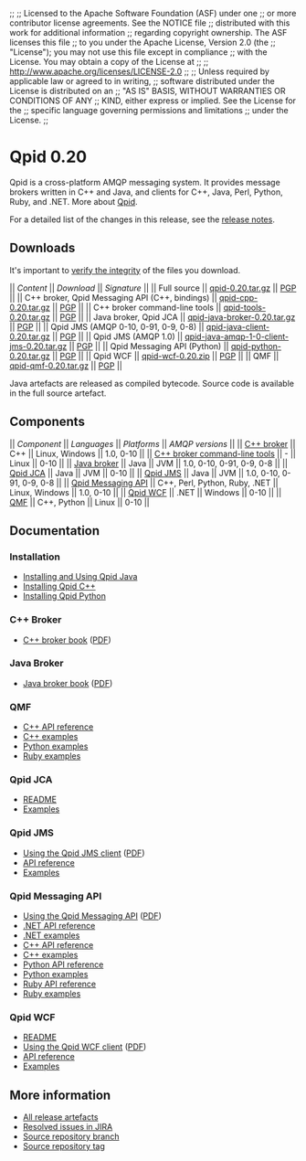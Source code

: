 ;;
;; Licensed to the Apache Software Foundation (ASF) under one
;; or more contributor license agreements.  See the NOTICE file
;; distributed with this work for additional information
;; regarding copyright ownership.  The ASF licenses this file
;; to you under the Apache License, Version 2.0 (the
;; "License"); you may not use this file except in compliance
;; with the License.  You may obtain a copy of the License at
;; 
;;   http://www.apache.org/licenses/LICENSE-2.0
;; 
;; Unless required by applicable law or agreed to in writing,
;; software distributed under the License is distributed on an
;; "AS IS" BASIS, WITHOUT WARRANTIES OR CONDITIONS OF ANY
;; KIND, either express or implied.  See the License for the
;; specific language governing permissions and limitations
;; under the License.
;;

# Qpid 0.20

Qpid is a cross-platform AMQP messaging system.  It provides message
brokers written in C++ and Java, and clients for C++, Java, Perl,
Python, Ruby, and .NET.  More about [Qpid](@site-url@/index.html).

For a detailed list of the changes in this release, see the [release
notes](release-notes.html).

## Downloads

It's important to [verify the
integrity](@site-url@/download.html#verify-what-you-download) of the
files you download.

  || *Content* || *Download* || *Signature* ||
  || Full source || [qpid-0.20.tar.gz](http://www.apache.org/dist/qpid/0.20/qpid-0.20.tar.gz) || [PGP](http://www.apache.org/dist/qpid/0.20/qpid-0.20.tar.gz.asc) ||
  || C++ broker, Qpid Messaging API (C++, bindings) || [qpid-cpp-0.20.tar.gz](http://www.apache.org/dist/qpid/0.20/qpid-cpp-0.20.tar.gz) || [PGP](http://www.apache.org/dist/qpid/0.20/qpid-cpp-0.20.tar.gz.asc) ||
  || C++ broker command-line tools || [qpid-tools-0.20.tar.gz](http://www.apache.org/dist/qpid/0.20/qpid-tools-0.20.tar.gz) || [PGP](http://www.apache.org/dist/qpid/0.20/qpid-tools-0.20.tar.gz.asc) ||
  || Java broker, Qpid JCA || [qpid-java-broker-0.20.tar.gz](http://www.apache.org/dist/qpid/0.20/qpid-java-broker-0.20.tar.gz) || [PGP](http://www.apache.org/dist/qpid/0.20/qpid-java-broker-0.20.tar.gz.asc) ||
  || Qpid JMS (AMQP 0-10, 0-91, 0-9, 0-8) || [qpid-java-client-0.20.tar.gz](http://www.apache.org/dist/qpid/0.20/qpid-java-client-0.20.tar.gz) || [PGP](http://www.apache.org/dist/qpid/0.20/qpid-java-client-0.20.tar.gz.asc) ||
  || Qpid JMS (AMQP 1.0) || [qpid-java-amqp-1-0-client-jms-0.20.tar.gz](http://www.apache.org/dist/qpid/0.20/qpid-java-amqp-1-0-client-jms-0.20.tar.gz) || [PGP](http://www.apache.org/dist/qpid/0.20/qpid-java-amqp-1-0-client-jms-0.20.tar.gz.asc) ||
  || Qpid Messaging API (Python) || [qpid-python-0.20.tar.gz](http://www.apache.org/dist/qpid/0.20/qpid-python-0.20.tar.gz) || [PGP](http://www.apache.org/dist/qpid/0.20/qpid-python-0.20.tar.gz.asc) ||
  || Qpid WCF || [qpid-wcf-0.20.zip](http://www.apache.org/dist/qpid/0.20/qpid-wcf-0.20.zip) || [PGP](http://www.apache.org/dist/qpid/0.20/qpid-wcf-0.20.zip.asc) ||
  || QMF || [qpid-qmf-0.20.tar.gz](http://www.apache.org/dist/qpid/0.20/qpid-qmf-0.20.tar.gz) || [PGP](http://www.apache.org/dist/qpid/0.20/qpid-qmf-0.20.tar.gz.asc) ||

Java artefacts are released as compiled bytecode.  Source code is
available in the full source artefact.

## Components

  || *Component* || *Languages* || *Platforms* || *AMQP versions* ||
  || [C++ broker](@site-url@/components/cpp-broker/index.html) || C++ || Linux, Windows || 1.0, 0-10 ||
  || [C++ broker command-line tools](@site-url@/components/cpp-broker-tools/index.html) || - || Linux || 0-10 ||
  || [Java broker](@site-url@/components/java-broker/index.html) || Java || JVM || 1.0, 0-10, 0-91, 0-9, 0-8 ||
  || [Qpid JCA](@site-url@/components/qpid-jca/index.html) || Java || JVM || 0-10 ||
  || [Qpid JMS](@site-url@/components/qpid-jms/index.html) || Java || JVM || 1.0, 0-10, 0-91, 0-9, 0-8 ||
  || [Qpid Messaging API](@site-url@/components/messaging-api/index.html) || C++, Perl, Python, Ruby, .NET || Linux, Windows || 1.0, 0-10 ||
  || [Qpid WCF](@site-url@/components/qpid-wcf/index.html) || .NET || Windows || 0-10 ||
  || [QMF](@site-url@/components/qmf/index.html) || C++, Python || Linux || 0-10 ||

## Documentation

<div class="three-column" markdown="1">

### Installation

 - [Installing and Using Qpid Java](https://cwiki.apache.org/qpid/getting-started-guide.html)
 - [Installing Qpid C++](http://svn.apache.org/repos/asf/qpid/tags/0.20/qpid/cpp/INSTALL)
 - [Installing Qpid Python](http://svn.apache.org/repos/asf/qpid/tags/0.20/qpid/python/README.txt)

### C++ Broker

 - [C++ broker book](cpp-broker/book/index.html) ([PDF](cpp-broker/cpp-broker-book.pdf))

### Java Broker

 - [Java broker book](java-broker/book/index.html) ([PDF](java-broker/java-broker-book.pdf))

### QMF
 
 - [C++ API reference](qmf/cpp/api/index.html)
 - [C++ examples](qmf/cpp/examples/index.html)
 - [Python examples](qmf/python/examples/index.html)
 - [Ruby examples](qmf/ruby/examples/index.html)

### Qpid JCA

 - [README](http://svn.apache.org/repos/asf/qpid/tags/0.20/qpid/java/jca/README.txt)
 - [Examples](http://svn.apache.org/repos/asf/qpid/tags/0.20/qpid/java/jca/example/)

### Qpid JMS

 - [Using the Qpid JMS client](programming/book/index.html#QpidJMS) ([PDF](programming/programming-book.pdf))
 - [API reference](http://docs.oracle.com/javaee/1.4/api/javax/jms/package-summary.html)
 - [Examples](qpid-jms/examples/index.html)

### Qpid Messaging API

 - [Using the Qpid Messaging API](programming/book/index.html) ([PDF](programming/programming-book.pdf))
 - [.NET API reference](messaging-api/dotnet/api/index.html)
 - [.NET examples](messaging-api/dotnet/examples/index.html)
 - [C++ API reference](messaging-api/cpp/api/index.html)
 - [C++ examples](messaging-api/cpp/examples/index.html)
 - [Python API reference](messaging-api/python/api/index.html)
 - [Python examples](messaging-api/python/examples/index.html)
 - [Ruby API reference](messaging-api/ruby/api/index.html)
 - [Ruby examples](messaging-api/ruby/examples/index.html)

### Qpid WCF

 - [README](http://svn.apache.org/repos/asf/qpid/tags/0.20/qpid/wcf/ReadMe.txt)
 - [Using the Qpid WCF client](programming/book/index.html#QpidWCF) ([PDF](programming/programming-book.pdf))
 - [API reference](http://msdn.microsoft.com/en-us/library/vstudio/ms735119\(v=vs.90\).aspx)
 - [Examples](http://svn.apache.org/repos/asf/qpid/tags/0.20/qpid/wcf/samples)

</div>

## More information

 - [All release artefacts](http://www.apache.org/dist/qpid/0.20)
 - [Resolved issues in JIRA](https://issues.apache.org/jira/issues/?jql=project+%3D+QPID+AND+fixVersion+in+%28%270.19%27%2C+%270.20%27%29+ORDER+BY+priority+DESC)
 - [Source repository branch](http://svn.apache.org/repos/asf/qpid/branches/0.20)
 - [Source repository tag](http://svn.apache.org/repos/asf/qpid/tags/0.20)